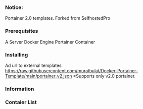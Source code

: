 ### Notice:
Portainer 2.0 templates.
Forked from SelfhostedPro

### Prerequisites
A Server
Docker Engine
Portainer Container

### Installing
Ad url to external templates
https://raw.githubusercontent.com/muratbulat/Docker-Portainer-Template/main/portainer_v2.json
*Supports only v2.0 portainer.

### Information

### Contaier List
